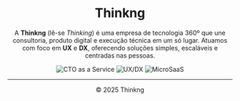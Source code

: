 <h1 align="center">Thinkng</h1>
<p align="center">
  A <strong>Thinkng</strong> (lê-se <em>Thinking</em>) é uma empresa de tecnologia 360º que une consultoria, produto digital e execução técnica em um só lugar.  
  Atuamos com foco em <strong>UX</strong> e <strong>DX</strong>, oferecendo soluções simples, escaláveis e centradas nas pessoas.
</p>

<p align="center">
  <img src="https://img.shields.io/badge/CTOaaS-On%20Demand-blue" alt="CTO as a Service" />
  <img src="https://img.shields.io/badge/UX%20&%20DX-Centered-yellow" alt="UX/DX" />
  <img src="https://img.shields.io/badge/MicroSaaS-Lean%20Build-green" alt="MicroSaaS" />
</p>

---

<p align="center">
  © 2025 Thinkng
</p>

